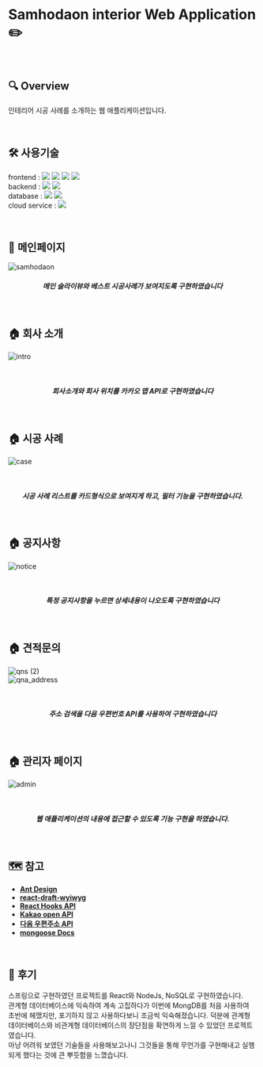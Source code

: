 # Samhodaon interior Web Application :pencil2: 

<br />

## 🔍 Overview
인테리어 시공 사례를 소개하는 웹 애플리케이션입니다.<br />

<br />

## 🛠 사용기술
 frontend : <img src="https://img.shields.io/badge/HTML5-E34F26?style=flat-square&logo=HTML5&logoColor=white">
 <img src="https://img.shields.io/badge/CSS3-1572B6?style=flat-square&logo=CSS3&logoColor=white"> 
 <img src="https://img.shields.io/badge/React%2017.0.1-61DAFB?style=flat-square&logo=React&logoColor=white">
 <img src="https://img.shields.io/badge/Ant%20Design%204.9.4-0170FE?style=flat-square&logo=Ant%20Design&logoColor=white"> <br />
 backend : <img src="https://img.shields.io/badge/Node.js%2014.15.0-339933?style=flat-square&logo=Node.js&logoColor=white">
 <img src="https://img.shields.io/badge/ExpressJs%204.17.1-000000?style=flat-square&logo=Express&logoColor=white"> <br />
 database : <img src="https://img.shields.io/badge/MongoDB-47A248?style=flat-square&logo=MongoDB&logoColor=white"> 
 <img src="https://img.shields.io/badge/mongoose%205.11.11-47A248?style=flat-square&logo=MongoDB&logoColor=white"><br />
 cloud service : <img src="https://img.shields.io/badge/Amazon%20AWS-232F3E?style=flat-square&logo=Amazon%20AWS&logoColor=white"><br />
 
<br />

## 📇 메인페이지
![samhodaon](https://user-images.githubusercontent.com/61848895/116965181-28183f80-ace8-11eb-8214-de100ae53ef1.png)
<br />
<h5 align="center"> 메인 슬라이뷰와 베스트 시공사례가 보여지도록 구현하였습니다 </h5>
<br />

## 🏠 회사 소개
![intro](https://user-images.githubusercontent.com/61848895/116965197-2fd7e400-ace8-11eb-8e33-7cc589c38b8d.png)

<br />
<h5 align="center"> 회사소개와 회사 위치를 카카오 맵 API로 구현하였습니다 </h5>
<br />

## 🏠 시공 사례
![case](https://user-images.githubusercontent.com/61848895/116965210-336b6b00-ace8-11eb-9648-c881c07add55.png)

<br />
<h5 align="center"> 시공 사례 리스트를 카드형식으로 보여지게 하고, 필터 기능을 구현하였습니다. </h5>
<br />

## 🏠 공지사항
![notice](https://user-images.githubusercontent.com/61848895/116965219-37978880-ace8-11eb-8d3e-8e5da9cd8cbe.png)

<br />
<h5 align="center"> 특정 공지사항을 누르면 상세내용이 나오도록 구현하였습니다 </h5>
<br />

## 🏠 견적문의
![qns (2)](https://user-images.githubusercontent.com/61848895/116965225-3b2b0f80-ace8-11eb-92c7-f74f61b338af.png)<br />
![qna_address](https://user-images.githubusercontent.com/61848895/116965234-3d8d6980-ace8-11eb-9f0e-c50b340b193f.png)

<br />
 <h5 align="center"> 주소 검색을 다음 우편번호 API를 사용하여 구현하였습니다 </h5>
<br />

## 🏠 관리자 페이지
![admin](https://user-images.githubusercontent.com/61848895/116965240-42eab400-ace8-11eb-93bc-d846abedee1f.png)

<br />
<h5 align="center"> 웹 애플리케이션의 내용에 접근할 수 있도록 기능 구현을 하였습니다. </h5>
<br />

## 🗺️ 참고
- [**Ant Design**](https://ant.design/components/overview/)
- [**react-draft-wyiwyg**](https://jpuri.github.io/react-draft-wysiwyg/#/docs)
- [**React Hooks API**](https://ko.reactjs.org/docs/hooks-reference.html)
- [**Kakao open API**](https://developers.kakao.com/)
- [**다음 우편주소 API**](https://postcode.map.daum.net/guide)
- [**mongoose Docs**](https://mongoosejs.com/docs/#)
<br />

## 🌿 후기
스프링으로 구현하였던 프로젝트를 React와 NodeJs, NoSQL로 구현하였습니다.<br />
관계형 데이터베이스에 익숙하여 계속 고집하다가 이번에 MongDB를 처음 사용하여 초반에 헤맸지만, 포기하지 않고 사용하다보니 조금씩 익숙해졌습니다. 덕분에 관계형 데이터베이스와 비관계형 데이터베이스의 장단점을 확연하게 느낄 수 있었던 프로젝트였습니다. <br />마냥 어려워 보였던 기술들을 사용해보고나니 그것들을 통해 무언가를 구현해내고 실행되게 했다는 것에 큰 뿌듯함을 느꼈습니다.  
